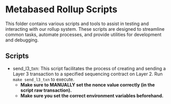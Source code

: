 # Metabased Rollup Scripts

This folder contains various scripts and tools to assist in testing and interacting with our rollup system. These scripts are designed to streamline common tasks, automate processes, and provide utilities for development and debugging.

## Scripts
- send_l3_txn: This script facilitates the process of creating and sending a Layer 3 transaction to a specified sequencing contract on Layer 2. Run `make send_l3_txn` to execute.
   - **Make sure to MANUALLY set the nonce value correctly (in the script raw transaction).**
   - **Make sure you set the correct environment variables beforehand.**